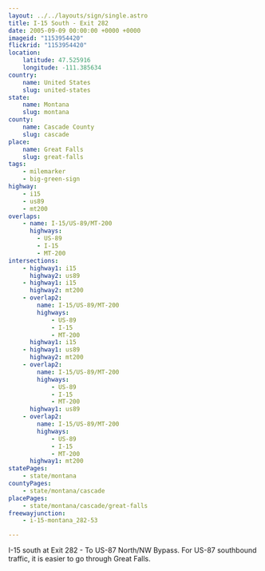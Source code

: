 ```yaml
---
layout: ../../layouts/sign/single.astro
title: I-15 South - Exit 282
date: 2005-09-09 00:00:00 +0000 +0000
imageid: "1153954420"
flickrid: "1153954420"
location:
    latitude: 47.525916
    longitude: -111.385634
country:
    name: United States
    slug: united-states
state:
    name: Montana
    slug: montana
county:
    name: Cascade County
    slug: cascade
place:
    name: Great Falls
    slug: great-falls
tags:
    - milemarker
    - big-green-sign
highway:
    - i15
    - us89
    - mt200
overlaps:
    - name: I-15/US-89/MT-200
      highways:
        - US-89
        - I-15
        - MT-200
intersections:
    - highway1: i15
      highway2: us89
    - highway1: i15
      highway2: mt200
    - overlap2:
        name: I-15/US-89/MT-200
        highways:
            - US-89
            - I-15
            - MT-200
      highway1: i15
    - highway1: us89
      highway2: mt200
    - overlap2:
        name: I-15/US-89/MT-200
        highways:
            - US-89
            - I-15
            - MT-200
      highway1: us89
    - overlap2:
        name: I-15/US-89/MT-200
        highways:
            - US-89
            - I-15
            - MT-200
      highway1: mt200
statePages:
    - state/montana
countyPages:
    - state/montana/cascade
placePages:
    - state/montana/cascade/great-falls
freewayjunction:
    - i-15-montana_282-53

---
```

I-15 south at Exit 282 - To US-87 North/NW Bypass.  For US-87 southbound traffic, it is easier to go through Great Falls.